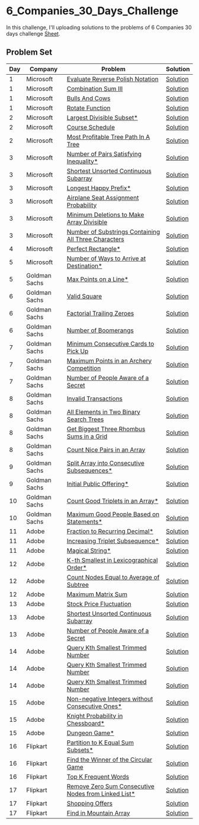 # 6_Companies_30_Days_Challenge

In this challenge, I'll uploading solutions to the problems of 6 Companies 30 days challenge [Sheet](https://docs.google.com/document/d/1jkVKWPcOAE2Xjt7GFLV-M8N50HygZpWcO26REFa7dZM/edit).

## Problem Set

| Day | Company       | Problem                                                                                                                                      | Solution                                                                                                                                               |
| --- | ------------- | -------------------------------------------------------------------------------------------------------------------------------------------- | ------------------------------------------------------------------------------------------------------------------------------------------------------ |
| 1   | Microsoft     | [Evaluate Reverse Polish Notation ](https://leetcode.com/problems/evaluate-reverse-polish-notation/)                                         | [Solution](https://github.com/vickyguptaa7/6_Companies_30_Days_Challenge/blob/main/Microsoft/Evaluate_Reverse_Polish_Notation.cpp)                     |
| 1   | Microsoft     | [Combination Sum III ](https://leetcode.com/problems/combination-sum-iii/)                                                                   | [Solution](https://github.com/vickyguptaa7/6_Companies_30_Days_Challenge/blob/main/Microsoft/Combination_Sum_3.cpp)                                    |
| 1   | Microsoft     | [Bulls And Cows ](https://leetcode.com/problems/bulls-and-cows/)                                                                             | [Solution](https://github.com/vickyguptaa7/6_Companies_30_Days_Challenge/blob/main/Microsoft/Bull_And_Cows.cpp)                                        |
| 1   | Microsoft     | [Rotate Function ](https://leetcode.com/problems/rotate-function/)                                                                           | [Solution](https://github.com/vickyguptaa7/6_Companies_30_Days_Challenge/blob/main/Microsoft/Rotate_Function.cpp)                                      |
| 2   | Microsoft     | [Largest Divisible Subset\* ](https://leetcode.com/problems/largest-divisible-subset/)                                                       | [Solution](https://github.com/vickyguptaa7/6_Companies_30_Days_Challenge/blob/main/Microsoft/Largest_Divisible_Subset.cpp)                             |
| 2   | Microsoft     | [Course Schedule](https://leetcode.com/problems/course-schedule/)                                                                            | [Solution](https://github.com/vickyguptaa7/6_Companies_30_Days_Challenge/blob/main/Microsoft/Course_Schedule.cpp)                                      |
| 2   | Microsoft     | [Most Profitable Tree Path In A Tree ](https://leetcode.com/problems/most-profitable-path-in-a-tree/)                                        | [Solution](https://github.com/vickyguptaa7/6_Companies_30_Days_Challenge/blob/main/Microsoft/Most_Profitable_Tree_Path_In_Tree.cpp)                    |
| 3   | Microsoft     | [Number of Pairs Satisfying Inequality\* ](https://leetcode.com/problems/number-of-pairs-satisfying-inequality/)                             | [Solution](https://github.com/vickyguptaa7/6_Companies_30_Days_Challenge/blob/main/Microsoft/Number_of_Pairs_Satisfying_Inequality.cpp)                |
| 3   | Microsoft     | [Shortest Unsorted Continuous Subarray ](https://leetcode.com/problems/shortest-unsorted-continuous-subarray)                                | [Solution](https://github.com/vickyguptaa7/6_Companies_30_Days_Challenge/blob/main/Microsoft/Shortest_Unsorted_Continuous_Subarray.cpp)                |
| 3   | Microsoft     | [Longest Happy Prefix\* ](https://leetcode.com/problems/longest-happy-prefix/)                                                               | [Solution](https://github.com/vickyguptaa7/6_Companies_30_Days_Challenge/blob/main/Microsoft/Longest_Happy_Prefix.cpp)                                 |
| 3   | Microsoft     | [Airplane Seat Assignment Probability ](https://leetcode.com/problems/airplane-seat-assignment-probability/)                                 | [Solution](https://github.com/vickyguptaa7/6_Companies_30_Days_Challenge/blob/main/Microsoft/Airplane_Seat_Assignment_Probability.cpp)                 |
| 3   | Microsoft     | [Minimum Deletions to Make Array Divisible ](https://leetcode.com/problems/minimum-deletions-to-make-array-divisible/)                       | [Solution](https://github.com/vickyguptaa7/6_Companies_30_Days_Challenge/blob/main/Microsoft/Minimum_Deletions_to_Make_Array_Divisible.cpp)            |
| 3   | Microsoft     | [Number of Substrings Containing All Three Characters ](https://leetcode.com/problems/number-of-substrings-containing-all-three-characters/) | [Solution](https://github.com/vickyguptaa7/6_Companies_30_Days_Challenge/blob/main/Microsoft/Number_of_Substrings_Containing_All_Three_Characters.cpp) |
| 4   | Microsoft     | [Perfect Rectangle\*](https://leetcode.com/problems/perfect-rectangle/)                                                                      | [Solution](https://github.com/vickyguptaa7/6_Companies_30_Days_Challenge/blob/main/Microsoft/Perfect_Rectangle.cpp)                                    |
| 5   | Microsoft     | [Number of Ways to Arrive at Destination\* ](https://leetcode.com/problems/number-of-ways-to-arrive-at-destination/)                         | [Solution](https://github.com/vickyguptaa7/6_Companies_30_Days_Challenge/blob/main/Microsoft/Number_Of_Ways_To_Arrive_At_Destination.cpp)              |
| 5   | Goldman Sachs | [Max Points on a Line\* ](https://leetcode.com/problems/max-points-on-a-line/)                                                               | [Solution](https://github.com/vickyguptaa7/6_Companies_30_Days_Challenge/blob/main/Goldman%20Sachs/Max_Points_On_A_Line.cpp)                           |
| 6   | Goldman Sachs | [Valid Square ](https://leetcode.com/problems/valid-square/)                                                                                 | [Solution](https://github.com/vickyguptaa7/6_Companies_30_Days_Challenge/blob/main/Goldman%20Sachs/Valid_Square.cpp)                                   |
| 6   | Goldman Sachs | [Factorial Trailing Zeroes ](https://leetcode.com/problems/valid-square/)                                                                    | [Solution](https://github.com/vickyguptaa7/6_Companies_30_Days_Challenge/blob/main/Goldman%20Sachs/Factorial_Trailing_Zeroes.cpp)                      |
| 6   | Goldman Sachs | [Number of Boomerangs ](https://leetcode.com/problems/number-of-boomerangs/)                                                                 | [Solution](https://github.com/vickyguptaa7/6_Companies_30_Days_Challenge/blob/main/Goldman%20Sachs/Number_of_Boomerangs.cpp)                           |
| 7   | Goldman Sachs | [Minimum Consecutive Cards to Pick Up ](https://leetcode.com/problems/minimum-consecutive-cards-to-pick-up/)                                 | [Solution](https://github.com/vickyguptaa7/6_Companies_30_Days_Challenge/blob/main/Goldman%20Sachs/Minimum_Consecutive_Cards_to_Pick_Up.cpp)           |
| 7   | Goldman Sachs | [Maximum Points in an Archery Competition ](https://leetcode.com/problems/maximum-points-in-an-archery-competition/)                         | [Solution](https://github.com/vickyguptaa7/6_Companies_30_Days_Challenge/blob/main/Goldman%20Sachs/Maximum_Points_in_an_Archery_Competition.cpp)       |
| 7   | Goldman Sachs | [Number of People Aware of a Secret ](https://leetcode.com/problems/number-of-people-aware-of-a-secret/)                                     | [Solution](https://github.com/vickyguptaa7/6_Companies_30_Days_Challenge/blob/main/Goldman%20Sachs/Number_of_People_Aware_of_a_Secret.cpp)             |
| 8   | Goldman Sachs | [Invalid Transactions ](https://leetcode.com/problems/invalid-transactions/)                                                                 | [Solution](https://github.com/vickyguptaa7/6_Companies_30_Days_Challenge/blob/main/Goldman%20Sachs/Invalid_Transactions.cpp)                           |
| 8   | Goldman Sachs | [All Elements in Two Binary Search Trees ](https://leetcode.com/problems/all-elements-in-two-binary-search-trees/)                           | [Solution](https://github.com/vickyguptaa7/6_Companies_30_Days_Challenge/blob/main/Goldman%20Sachs/All_Elements_in_Two_Binary_Search_Trees.cpp)        |
| 8   | Goldman Sachs | [ Get Biggest Three Rhombus Sums in a Grid ](https://leetcode.com/problems/get-biggest-three-rhombus-sums-in-a-grid/)                        | [Solution](https://github.com/vickyguptaa7/6_Companies_30_Days_Challenge/blob/main/Goldman%20Sachs/Get_Biggest_Three_Rhombus_Sums_in_a_Grid.cpp)       |
| 8   | Goldman Sachs | [ Count Nice Pairs in an Array ](https://leetcode.com/problems/count-nice-pairs-in-an-array/)                                                | [Solution](https://github.com/vickyguptaa7/6_Companies_30_Days_Challenge/blob/main/Goldman%20Sachs/Count_Nice_Pairs_in_an_Array.cpp)                   |
| 9   | Goldman Sachs | [ Split Array into Consecutive Subsequences\* ](https://leetcode.com/problems/split-array-into-consecutive-subsequences/)                    | [Solution](https://github.com/vickyguptaa7/6_Companies_30_Days_Challenge/blob/main/Goldman%20Sachs/Split_Array_into_Consecutive_Subsequences.cpp)      |
| 9   | Goldman Sachs | [ Initial Public Offering\* ](https://leetcode.com/problems/ipo/)                                                                            | [Solution](https://github.com/vickyguptaa7/6_Companies_30_Days_Challenge/blob/main/Goldman%20Sachs/Initial_Public_Offering.cpp)                        |
| 10  | Goldman Sachs | [ Count Good Triplets in an Array\* ](https://leetcode.com/problems/count-good-triplets-in-an-array/)                                        | [Solution](https://github.com/vickyguptaa7/6_Companies_30_Days_Challenge/blob/main/Goldman%20Sachs/Count_Good_Triplets_in_an_Array.cpp)                |
| 10  | Goldman Sachs | [ Maximum Good People Based on Statements\* ](https://leetcode.com/problems/maximum-good-people-based-on-statements/)                        | [Solution](https://github.com/vickyguptaa7/6_Companies_30_Days_Challenge/blob/main/Goldman%20Sachs/Maximum_Good_People_Based_on_Statements.cpp)        |
| 11  | Adobe         | [ Fraction to Recurring Decimal\* ](https://leetcode.com/problems/fraction-to-recurring-decimal/)                                            | [Solution](https://github.com/vickyguptaa7/6_Companies_30_Days_Challenge/blob/main/Adobe/Fraction_to_Recurring_Decimal.cpp)                            |
| 11  | Adobe         | [ Increasing Triplet Subsequence\* ](https://leetcode.com/problems/increasing-triplet-subsequence/)                                          | [Solution](https://github.com/vickyguptaa7/6_Companies_30_Days_Challenge/blob/main/Adobe/Increasing_Triplet_Subsequence.cpp)                           |
| 11  | Adobe         | [ Magical String\* ](https://leetcode.com/problems/magical-string/)                                                                          | [Solution](https://github.com/vickyguptaa7/6_Companies_30_Days_Challenge/blob/main/Adobe/Magical_String.cpp)                                           |
| 12  | Adobe         | [ K-th Smallest in Lexicographical Order\* ](https://leetcode.com/problems/k-th-smallest-in-lexicographical-order)                           | [Solution](https://github.com/vickyguptaa7/6_Companies_30_Days_Challenge/blob/main/Adobe/K-th_Smallest_in_Lexicographical_Order.cpp)                   |
| 12  | Adobe         | [ Count Nodes Equal to Average of Subtree ](https://leetcode.com/problems/count-nodes-equal-to-average-of-subtree/)                          | [Solution](https://github.com/vickyguptaa7/6_Companies_30_Days_Challenge/blob/main/Adobe/Count_Nodes_Equal_to_Average_of_Subtree.cpp)                  |
| 12  | Adobe         | [ Maximum Matrix Sum ](https://leetcode.com/problems/maximum-matrix-sum/)                                                                    | [Solution](https://github.com/vickyguptaa7/6_Companies_30_Days_Challenge/blob/main/Adobe/Maximum_Matrix_Sum.cpp)                                       |
| 13  | Adobe         | [ Stock Price Fluctuation ](https://leetcode.com/problems/stock-price-fluctuation/)                                                          | [Solution](https://github.com/vickyguptaa7/6_Companies_30_Days_Challenge/blob/main/Adobe/Stock_Price_Fluctuation.cpp)                                  |
| 13  | Adobe         | [ Shortest Unsorted Continuous Subarray ](https://leetcode.com/problems/shortest-unsorted-continuous-subarray/)                              | [Solution](https://github.com/vickyguptaa7/6_Companies_30_Days_Challenge/blob/main/Adobe/Shortest_Unsorted_Continuous_Subarray.cpp)                    |
| 13  | Adobe         | [ Number of People Aware of a Secret ](https://leetcode.com/problems/number-of-people-aware-of-a-secret/)                                    | [Solution](https://github.com/vickyguptaa7/6_Companies_30_Days_Challenge/blob/main/Adobe/Number_of_People_Aware_of_a_Secret.cpp)                       |
| 14  | Adobe         | [ Query Kth Smallest Trimmed Number ](https://leetcode.com/problems/query-kth-smallest-trimmed-number/)                                      | [Solution](https://github.com/vickyguptaa7/6_Companies_30_Days_Challenge/blob/main/Adobe/Query_Kth_Smallest_Trimmed_Number.cpp)                        |
| 14  | Adobe         | [ Query Kth Smallest Trimmed Number ](https://leetcode.com/problems/minimum-genetic-mutation/)                                               | [Solution](https://github.com/vickyguptaa7/6_Companies_30_Days_Challenge/blob/main/Adobe/Minimum_Genetic_Mutation.cpp)                                 |
| 14  | Adobe         | [ Query Kth Smallest Trimmed Number ](https://leetcode.com/problems/number-of-matching-subsequences/)                                        | [Solution](https://github.com/vickyguptaa7/6_Companies_30_Days_Challenge/blob/main/Adobe/Number_of_Matching_Subsequences.cpp)                          |
| 15  | Adobe         | [ Non-negative Integers without Consecutive Ones\* ](https://leetcode.com/problems/non-negative-integers-without-consecutive-ones/)          | [Solution](https://github.com/vickyguptaa7/6_Companies_30_Days_Challenge/blob/main/Adobe/Non-negative_Integers_without_Consecutive_Ones.cpp)           |
| 15  | Adobe         | [ Knight Probability in Chessboard\* ](https://leetcode.com/problems/knight-probability-in-chessboard)                                       | [Solution](https://github.com/vickyguptaa7/6_Companies_30_Days_Challenge/blob/main/Adobe/Knight_Probability_in_Chessboard.cpp)                         |
| 15  | Adobe         | [ Dungeon Game\* ](https://leetcode.com/problems/dungeon-game/)                                                                              | [Solution](https://github.com/vickyguptaa7/6_Companies_30_Days_Challenge/blob/main/Adobe/Dungeon_Game.cpp)                                             |
| 16  | Flipkart      | [ Partition to K Equal Sum Subsets* ](https://leetcode.com/problems/partition-to-k-equal-sum-subsets/)                                      | [Solution](https://github.com/vickyguptaa7/6_Companies_30_Days_Challenge/blob/main/Flipkart/Partition_to_K_Equal_Sum_Subsets.cpp)                      |
| 16  | Flipkart      | [ Find the Winner of the Circular Game ](https://leetcode.com/problems/find-the-winner-of-the-circular-game/)                                | [Solution](https://github.com/vickyguptaa7/6_Companies_30_Days_Challenge/blob/main/Flipkart/Find_the_Winner_of_the_Circular_Game.cpp)                  |
| 16  | Flipkart      | [ Top K Frequent Words ](https://leetcode.com/problems/top-k-frequent-words/)                                                                | [Solution](https://github.com/vickyguptaa7/6_Companies_30_Days_Challenge/blob/main/Flipkart/Top_K_Frequent_Words.cpp)                                  |
| 17  | Flipkart      | [ Remove Zero Sum Consecutive Nodes from Linked List* ](https://leetcode.com/problems/remove-zero-sum-consecutive-nodes-from-linked-list/)    | [Solution](https://github.com/vickyguptaa7/6_Companies_30_Days_Challenge/blob/main/Flipkart/Remove_Zero_Sum_Consecutive_Nodes_from_List.cpp)           |
| 17  | Flipkart      | [ Shopping Offers ](https://leetcode.com/problems/shopping-offers/)    | [Solution](https://github.com/vickyguptaa7/6_Companies_30_Days_Challenge/blob/main/Flipkart/Shopping_Offers.cpp)           |
| 17  | Flipkart      | [ Find in Mountain Array ](https://leetcode.com/problems/find-in-mountain-array/)    | [Solution](https://github.com/vickyguptaa7/6_Companies_30_Days_Challenge/blob/main/Flipkart/Find_in_Mountain_Array.cpp)           |
